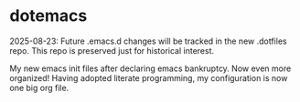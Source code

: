 dotemacs
========

2025-08-23: Future .emacs.d changes will be tracked in the new
.dotfiles repo.  This repo is preserved just for historical interest.

My new emacs init files after declaring emacs bankruptcy.  Now even more organized!  Having adopted literate programming, my configuration is now one big org file.
